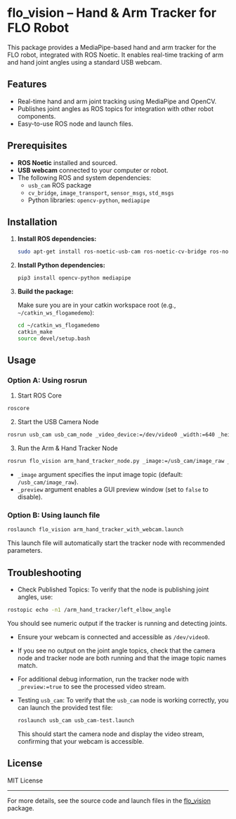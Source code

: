 # flo_vision – Hand & Arm Tracker for FLO Robot

This package provides a MediaPipe-based hand and arm tracker for the FLO robot, integrated with ROS Noetic. It enables real-time tracking of arm and hand joint angles using a standard USB webcam.

## Features

- Real-time hand and arm joint tracking using MediaPipe and OpenCV.
- Publishes joint angles as ROS topics for integration with other robot components.
- Easy-to-use ROS node and launch files.

## Prerequisites

- **ROS Noetic** installed and sourced.
- **USB webcam** connected to your computer or robot.
- The following ROS and system dependencies:
  - `usb_cam` ROS package
  - `cv_bridge`, `image_transport`, `sensor_msgs`, `std_msgs`
  - Python libraries: `opencv-python`, `mediapipe`

## Installation

1. **Install ROS dependencies:**

   ```sh
   sudo apt-get install ros-noetic-usb-cam ros-noetic-cv-bridge ros-noetic-image-transport ros-noetic-sensor-msgs ros-noetic-std-msgs
   ```

2. **Install Python dependencies:**

   ```sh
   pip3 install opencv-python mediapipe
   ```

3. **Build the package:**

   Make sure you are in your catkin workspace root (e.g., `~/catkin_ws_flogamedemo`):

   ```sh
   cd ~/catkin_ws_flogamedemo
   catkin_make
   source devel/setup.bash
   ```

## Usage

### **Option A: Using rosrun**

1. Start ROS Core

```sh
roscore
```

2. Start the USB Camera Node

```sh
rosrun usb_cam usb_cam_node _video_device:=/dev/video0 _width:=640 _height:=480 _framerate:=30 _pixel_format:=yuyv image_raw:=/usb_cam/image_raw
```

3. Run the Arm & Hand Tracker Node

```sh
rosrun flo_vision arm_hand_tracker_node.py _image:=/usb_cam/image_raw _preview:=true
```

- `_image` argument specifies the input image topic (default: `/usb_cam/image_raw`).
- `_preview` argument enables a GUI preview window (set to `false` to disable).

### **Option B: Using launch file**

```sh
roslaunch flo_vision arm_hand_tracker_with_webcam.launch
```

This launch file will automatically start the tracker node with recommended parameters.


## Troubleshooting

- Check Published Topics: To verify that the node is publishing joint angles, use:

```sh
rostopic echo -n1 /arm_hand_tracker/left_elbow_angle
```

You should see numeric output if the tracker is running and detecting joints.

- Ensure your webcam is connected and accessible as `/dev/video0`.
- If you see no output on the joint angle topics, check that the camera node and tracker node are both running and that the image topic names match.
- For additional debug information, run the tracker node with `_preview:=true` to see the processed video stream.
- Testing `usb_cam`:
    To verify that the `usb_cam` node is working correctly, you can launch the provided test file:

    ```sh
    roslaunch usb_cam usb_cam-test.launch
    ```

    This should start the camera node and display the video stream, confirming that your webcam is accessible.


## License

MIT License

---

For more details, see the source code and launch files in the [flo_vision](flo_vision) package.